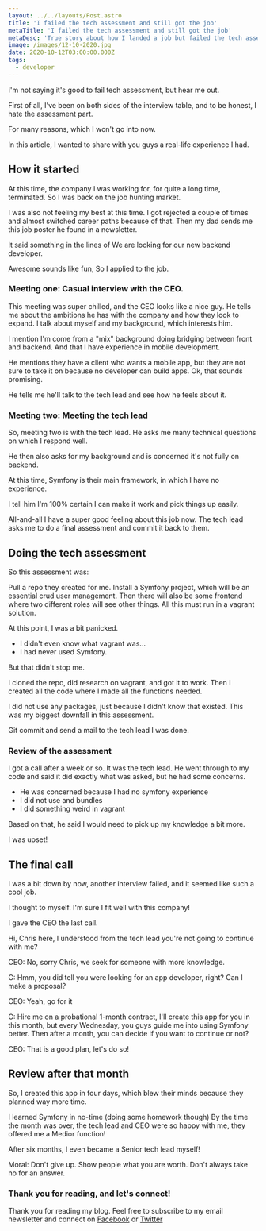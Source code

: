 ```yaml
---
layout: ../../layouts/Post.astro
title: 'I failed the tech assessment and still got the job'
metaTitle: 'I failed the tech assessment and still got the job'
metaDesc: 'True story about how I landed a job but failed the tech assessment'
image: /images/12-10-2020.jpg
date: 2020-10-12T03:00:00.000Z
tags:
  - developer
---
```

I'm not saying it's good to fail tech assessment, but hear me out.

First of all, I've been on both sides of the interview table, and to be honest, I hate the assessment part.

For many reasons, which I won't go into now.

In this article, I wanted to share with you guys a real-life experience I had.

## How it started

At this time, the company I was working for, for quite a long time, terminated. So I was back on the job hunting market.

I was also not feeling my best at this time. I got rejected a couple of times and almost switched career paths because of that. Then my dad sends me this job poster he found in a newsletter.

It said something in the lines of We are looking for our new backend developer.

Awesome sounds like fun, So I applied to the job.

### Meeting one: Casual interview with the CEO.

This meeting was super chilled, and the CEO looks like a nice guy. He tells me about the ambitions he has with the company and how they look to expand. I talk about myself and my background, which interests him.

I mention I'm come from a "mix" background doing bridging between front and backend. And that I have experience in mobile development.

He mentions they have a client who wants a mobile app, but they are not sure to take it on because no developer can build apps.
Ok, that sounds promising.

He tells me he'll talk to the tech lead and see how he feels about it.

### Meeting two: Meeting the tech lead

So, meeting two is with the tech lead. He asks me many technical questions on which I respond well.

He then also asks for my background and is concerned it's not fully on backend.

At this time, Symfony is their main framework, in which I have no experience.

I tell him I'm 100% certain I can make it work and pick things up easily.

All-and-all I have a super good feeling about this job now.
The tech lead asks me to do a final assessment and commit it back to them.

## Doing the tech assessment

So this assessment was:

Pull a repo they created for me. Install a Symfony project, which will be an essential crud user management. Then there will also be some frontend where two different roles will see other things. All this must run in a vagrant solution.

At this point, I was a bit panicked.

- I didn't even know what vagrant was...
- I had never used Symfony.

But that didn't stop me.

I cloned the repo, did research on vagrant, and got it to work. Then I created all the code where I made all the functions needed.

I did not use any packages, just because I didn't know that existed. This was my biggest downfall in this assessment.

Git commit and send a mail to the tech lead I was done.

### Review of the assessment 

I got a call after a week or so. It was the tech lead. He went through to my code and said it did exactly what was asked, but he had some concerns.

- He was concerned because I had no symfony experience
- I did not use and bundles
- I did something weird in vagrant

Based on that, he said I would need to pick up my knowledge a bit more.

I was upset!

## The final call

I was a bit down by now, another interview failed, and it seemed like such a cool job.

I thought to myself. I'm sure I fit well with this company!

I gave the CEO the last call.

Hi, Chris here, I understood from the tech lead you're not going to continue with me?

CEO: No, sorry Chris, we seek for someone with more knowledge.

C: Hmm, you did tell you were looking for an app developer, right? Can I make a proposal?

CEO: Yeah, go for it

C: Hire me on a probational 1-month contract, I'll create this app for you in this month, but every Wednesday, you guys guide me into using Symfony better. Then after a month, you can decide if you want to continue or not?

CEO: That is a good plan, let's do so!

## Review after that month

So, I created this app in four days, which blew their minds because they planned way more time.

I learned Symfony in no-time (doing some homework though)
By the time the month was over, the tech lead and CEO were so happy with me, they offered me a Medior function!

After six months, I even became a Senior tech lead myself! 

Moral: Don't give up. Show people what you are worth. Don't always take no for an answer.

### Thank you for reading, and let's connect!

Thank you for reading my blog. Feel free to subscribe to my email newsletter and connect on [Facebook](https://www.facebook.com/DailyDevTipsBlog) or [Twitter](https://twitter.com/DailyDevTips1)
